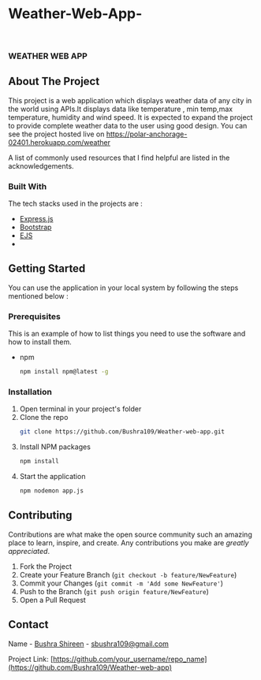 # Weather-Web-App-
<!-- PROJECT LOGO -->
<br />
<p allign="center">

  <h3 allign="center">WEATHER WEB APP</h3>

 
  
  
</p>




<!-- ABOUT THE PROJECT -->
## About The Project

This project is a web  application which displays weather data of any city in the world using APIs.It displays data like temperature , min temp,max temperature, humidity and wind speed. It is expected to expand the project to provide complete weather data to the user using good design.
You can see the project hosted live on https://polar-anchorage-02401.herokuapp.com/weather




A list of commonly used resources that I find helpful are listed in the acknowledgements.

### Built With

The tech stacks used in the projects are :
* [Express.js](https://expressjs.com)
* [Bootstrap](https://getbootstrap.com)
* [EJS](https://jquery.com)
* 



<!-- GETTING STARTED -->
## Getting Started

You can use the application in your local system by following the steps mentioned below :

### Prerequisites

This is an example of how to list things you need to use the software and how to install them.
* npm
  ```sh
  npm install npm@latest -g
  ```

### Installation

1. Open terminal in your project's folder
2. Clone the repo
   ```sh
   git clone https://github.com/Bushra109/Weather-web-app.git
   ```
3. Install NPM packages
   ```sh
   npm install
   ```
4. Start the application 
   ```sh
   npm nodemon app.js
   ```



<!-- CONTRIBUTING -->
## Contributing

Contributions are what make the open source community such an amazing place to learn, inspire, and create. Any contributions you make are *greatly appreciated*.

1. Fork the Project
2. Create your Feature Branch (`git checkout -b feature/NewFeature`)
3. Commit your Changes (`git commit -m 'Add some NewFeature'`)
4. Push to the Branch (`git push origin feature/NewFeature`)
5. Open a Pull Request



<!-- CONTACT -->
## Contact

Name - [Bushra Shireen](https://www.linkedin.com/in/bushra-shireen-636b381b9/) - sbushra109@gmail.com

Project Link: [https://github.com/your_username/repo_name](https://github.com/Bushra109/Weather-web-app)
